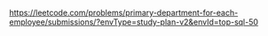 https://leetcode.com/problems/primary-department-for-each-employee/submissions/?envType=study-plan-v2&envId=top-sql-50